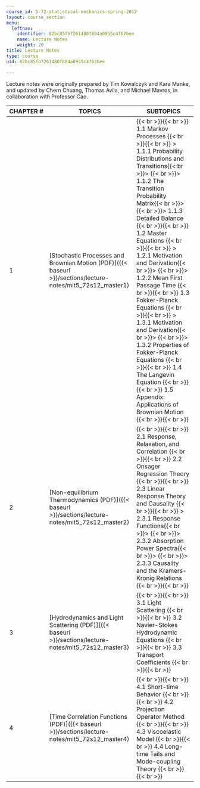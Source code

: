 ```yaml
---
course_id: 5-72-statistical-mechanics-spring-2012
layout: course_section
menu:
  leftnav:
    identifier: 82bc85fb7261480f804a0955c4f62bee
    name: Lecture Notes
    weight: 20
title: Lecture Notes
type: course
uid: 82bc85fb7261480f804a0955c4f62bee

---
```


Lecture notes were originally prepared by Tim Kowalczyk and Kara Manke, and updated by Chern Chuang, Thomas Avila, and Michael Mavros, in collaboration with Professor Cao.

| CHAPTER # | TOPICS | SUBTOPICS |
| --- | --- | --- |
| 1 | [Stochastic Processes and Brownian Motion (PDF)]({{< baseurl >}}/sections/lecture-notes/mit5_72s12_master1) |  {{< br >}}{{< br >}} 1.1 Markov Processes {{< br >}}{{< br >}} > 1.1.1 Probability Distributions and Transitions{{< br >}}> {{< br >}}> 1.1.2 The Transition Probability Matrix{{< br >}}> {{< br >}}> 1.1.3 Detailed Balance {{< br >}}{{< br >}} 1.2 Master Equations {{< br >}}{{< br >}} > 1.2.1 Motivation and Derivation{{< br >}}> {{< br >}}> 1.2.2 Mean First Passage Time {{< br >}}{{< br >}} 1.3 Fokker-Planck Equations {{< br >}}{{< br >}} > 1.3.1 Motivation and Derivation{{< br >}}> {{< br >}}> 1.3.2 Properties of Fokker-Planck Equations {{< br >}}{{< br >}} 1.4 The Langevin Equation {{< br >}}{{< br >}} 1.5 Appendix: Applications of Brownian Motion {{< br >}}{{< br >}}  |
| 2 | [Non-equilibrium Thermodynamics (PDF)]({{< baseurl >}}/sections/lecture-notes/mit5_72s12_master2) |  {{< br >}}{{< br >}} 2.1 Response, Relaxation, and Correlation {{< br >}}{{< br >}} 2.2 Onsager Regression Theory {{< br >}}{{< br >}} 2.3 Linear Response Theory and Causality {{< br >}}{{< br >}} > 2.3.1 Response Functions{{< br >}}> {{< br >}}> 2.3.2 Absorption Power Spectra{{< br >}}> {{< br >}}> 2.3.3 Causality and the Kramers-Kronig Relations {{< br >}}{{< br >}}  |
| 3 | [Hydrodynamics and Light Scattering (PDF)]({{< baseurl >}}/sections/lecture-notes/mit5_72s12_master3) |  {{< br >}}{{< br >}} 3.1 Light Scattering {{< br >}}{{< br >}} 3.2 Navier-Stokes Hydrodynamic Equations {{< br >}}{{< br >}} 3.3 Transport Coefficients {{< br >}}{{< br >}}  |
| 4 | [Time Correlation Functions (PDF)]({{< baseurl >}}/sections/lecture-notes/mit5_72s12_master4) |  {{< br >}}{{< br >}} 4.1 Short-time Behavior {{< br >}}{{< br >}} 4.2 Projection Operator Method {{< br >}}{{< br >}} 4.3 Viscoelastic Model {{< br >}}{{< br >}} 4.4 Long-time Tails and Mode-coupling Theory {{< br >}}{{< br >}}